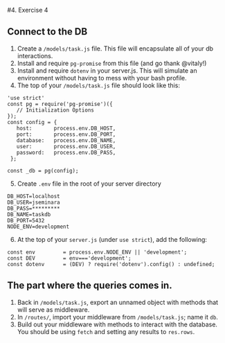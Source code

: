 #4. Exercise 4 

## Connect to the DB
 1. Create a `/models/task.js` file. This file will encapsulate all of your db interactions.
 2. Install and require `pg-promise` from this file (and go thank @vitaly!)
 2. Install and require `dotenv` in your server.js. This will simulate an environment without having to mess with your bash profile.
 3. The top of your `/models/task.js` file should look like this:
 ```
 'use strict'
const pg = require('pg-promise')({
    // Initialization Options
});
const config = {
    host:       process.env.DB_HOST,
    port:       process.env.DB_PORT,
    database:   process.env.DB_NAME,
    user:       process.env.DB_USER,
    password:   process.env.DB_PASS,
  };

const _db = pg(config);
```

 5. Create `.env` file in the root of your server directory

```
DB_HOST=localhost
DB_USER=jseminara
DB_PASS=*********
DB_NAME=taskdb
DB_PORT=5432
NODE_ENV=development
```
 6. At the top of your `server.js` (under `use strict`), add the following:
 ```
const env         = process.env.NODE_ENV || 'development';
const DEV         = env==='development';
const dotenv      = (DEV) ? require('dotenv').config() : undefined;
```


## The part where the queries comes in.
 1. Back in `/models/task.js`, export an unnamed object with methods that will serve as middleware.
 3. In `/routes/`, import your middleware from `/models/task.js`; name it `db`. 
 4. Build out your middleware with methods to interact with the database. You should be using `fetch` and setting any results to `res.rows`.

